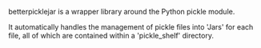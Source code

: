 betterpicklejar is a wrapper library around the Python pickle module.

It automatically handles the management of pickle files into 'Jars' for each file, all of which are contained within a 'pickle_shelf' directory.